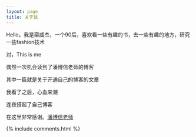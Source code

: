 ```yaml
---
layout: page
title: 关于我 
---
```


Hello，我是栾威杰，一个90后，喜欢看一些有趣的书，去一些有趣的地方，研究一些fashion技术
<p>对，This is me</p>
<p>偶然一次机会读到了潘博信老师的博客</p>
<p>其中一篇就是关于开通自己的博客的文章</p>
<p>我看了之后，心血来潮</p>
<p>连夜搭起了自己博客</p>
<p>在这里非常感谢。<a target="_blank" href='http://baixin.io'>潘博信老师</a> </p>




{% include comments.html %}



